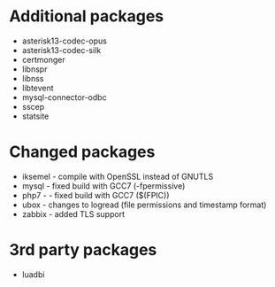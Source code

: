 # Additional packages
- asterisk13-codec-opus
- asterisk13-codec-silk
- certmonger
- libnspr
- libnss
- libtevent
- mysql-connector-odbc
- sscep
- statsite

# Changed packages
- iksemel - compile with OpenSSL instead of GNUTLS
- mysql - fixed build with GCC7 (-fpermissive)
- php7 - - fixed build with GCC7 ($(FPIC))
- ubox - changes to logread (file permissions and timestamp format)
- zabbix - added TLS support

# 3rd party packages
- luadbi
